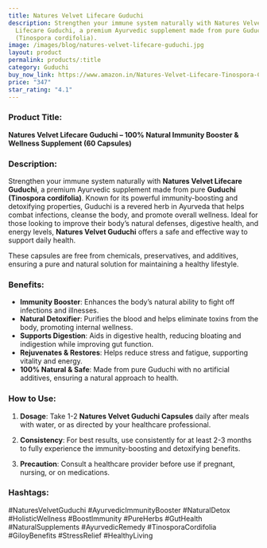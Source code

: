 ```yaml
---
title: Natures Velvet Lifecare Guduchi
description: Strengthen your immune system naturally with Natures Velvet
  Lifecare Guduchi, a premium Ayurvedic supplement made from pure Guduchi
  (Tinospora cordifolia).
image: /images/blog/natures-velvet-lifecare-guduchi.jpg
layout: product
permalink: products/:title
category: Guduchi
buy_now_link: https://www.amazon.in/Natures-Velvet-Lifecare-Tinospora-Cordifolia/dp/B076F5LHJ7/ref=sr_1_20?crid=1TX1M06Q0LCMB&tag=ayushmonk-21
price: "347"
star_rating: "4.1"
---
```

### Product Title:
**Natures Velvet Lifecare Guduchi – 100% Natural Immunity Booster & Wellness Supplement (60 Capsules)**

### Description:
Strengthen your immune system naturally with **Natures Velvet Lifecare Guduchi**, a premium Ayurvedic supplement made from pure **Guduchi (Tinospora cordifolia)**. Known for its powerful immunity-boosting and detoxifying properties, Guduchi is a revered herb in Ayurveda that helps combat infections, cleanse the body, and promote overall wellness. Ideal for those looking to improve their body’s natural defenses, digestive health, and energy levels, **Natures Velvet Guduchi** offers a safe and effective way to support daily health.

These capsules are free from chemicals, preservatives, and additives, ensuring a pure and natural solution for maintaining a healthy lifestyle.

### Benefits:
- **Immunity Booster**: Enhances the body’s natural ability to fight off infections and illnesses.
- **Natural Detoxifier**: Purifies the blood and helps eliminate toxins from the body, promoting internal wellness.
- **Supports Digestion**: Aids in digestive health, reducing bloating and indigestion while improving gut function.
- **Rejuvenates & Restores**: Helps reduce stress and fatigue, supporting vitality and energy.
- **100% Natural & Safe**: Made from pure Guduchi with no artificial additives, ensuring a natural approach to health.

### How to Use:
1. **Dosage**: Take 1-2 **Natures Velvet Guduchi Capsules** daily after meals with water, or as directed by your healthcare professional.
   
2. **Consistency**: For best results, use consistently for at least 2-3 months to fully experience the immunity-boosting and detoxifying benefits.

3. **Precaution**: Consult a healthcare provider before use if pregnant, nursing, or on medications.

### Hashtags:
#NaturesVelvetGuduchi #AyurvedicImmunityBooster #NaturalDetox #HolisticWellness #BoostImmunity #PureHerbs #GutHealth #NaturalSupplements #AyurvedicRemedy #TinosporaCordifolia #GiloyBenefits #StressRelief #HealthyLiving
